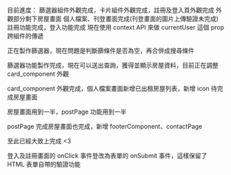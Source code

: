 目前進度：
篩選器組件外觀完成，卡片組件外觀完成，註冊及登入頁外觀完成
外觀部分剩下房屋畫面
個人檔案、刊登畫面完成(刊登畫面的圖片上傳驗證未完成)
註冊功能完成，登入功能完成
現在使用 context API 來做 currentUser 這個 prop 跨組件的傳遞

正在製作篩選器，現在問題是判斷篩條件是否為空，再合併成搜尋條件

篩選器功能製作完成，現在可以送出查詢，獲得並顯示房屋資料，目前正在調整 card_component 外觀

card_component 外觀完成，個人檔案畫面新增已出租房屋列表，新增 icon
待完成房屋畫面

房屋畫面用到一半，postPage 功能用到一半

postPage 完成房屋畫面也完成，新增 footerComponent、contactPage

至此已經大致上完成 <3

登入及註冊畫面的 onClick 事件登改為表單的 onSubmit 事件，這樣保留了 HTML 表單自帶的驗證功能
